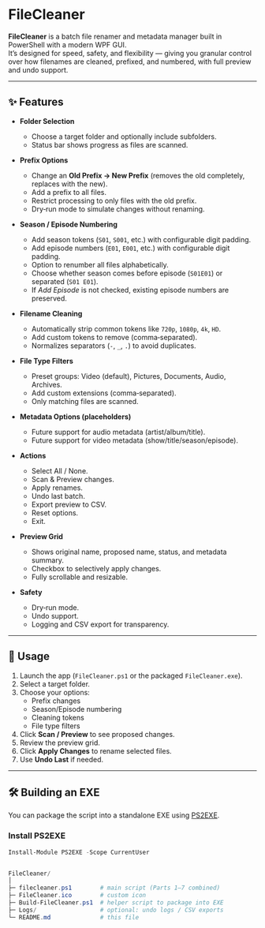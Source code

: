 # FileCleaner

**FileCleaner** is a batch file renamer and metadata manager built in PowerShell with a modern WPF GUI.  
It’s designed for speed, safety, and flexibility — giving you granular control over how filenames are cleaned, prefixed, and numbered, with full preview and undo support.

---

## ✨ Features

- **Folder Selection**
  - Choose a target folder and optionally include subfolders.
  - Status bar shows progress as files are scanned.

- **Prefix Options**
  - Change an **Old Prefix → New Prefix** (removes the old completely, replaces with the new).
  - Add a prefix to all files.
  - Restrict processing to only files with the old prefix.
  - Dry‑run mode to simulate changes without renaming.

- **Season / Episode Numbering**
  - Add season tokens (`S01`, `S001`, etc.) with configurable digit padding.
  - Add episode numbers (`E01`, `E001`, etc.) with configurable digit padding.
  - Option to renumber all files alphabetically.
  - Choose whether season comes before episode (`S01E01`) or separated (`S01 E01`).
  - If *Add Episode* is not checked, existing episode numbers are preserved.

- **Filename Cleaning**
  - Automatically strip common tokens like `720p`, `1080p`, `4k`, `HD`.
  - Add custom tokens to remove (comma‑separated).
  - Normalizes separators (`-`, `_`, `.`) to avoid duplicates.

- **File Type Filters**
  - Preset groups: Video (default), Pictures, Documents, Audio, Archives.
  - Add custom extensions (comma‑separated).
  - Only matching files are scanned.

- **Metadata Options (placeholders)**
  - Future support for audio metadata (artist/album/title).
  - Future support for video metadata (show/title/season/episode).

- **Actions**
  - Select All / None.
  - Scan & Preview changes.
  - Apply renames.
  - Undo last batch.
  - Export preview to CSV.
  - Reset options.
  - Exit.

- **Preview Grid**
  - Shows original name, proposed name, status, and metadata summary.
  - Checkbox to selectively apply changes.
  - Fully scrollable and resizable.

- **Safety**
  - Dry‑run mode.
  - Undo support.
  - Logging and CSV export for transparency.

---

## 🚀 Usage

1. Launch the app (`FileCleaner.ps1` or the packaged `FileCleaner.exe`).
2. Select a target folder.
3. Choose your options:
   - Prefix changes
   - Season/Episode numbering
   - Cleaning tokens
   - File type filters
4. Click **Scan / Preview** to see proposed changes.
5. Review the preview grid.
6. Click **Apply Changes** to rename selected files.
7. Use **Undo Last** if needed.

---

## 🛠️ Building an EXE

You can package the script into a standalone EXE using [PS2EXE](https://www.powershellgallery.com/packages/PS2EXE).

### Install PS2EXE
```powershell
Install-Module PS2EXE -Scope CurrentUser


FileCleaner/
│
├─ filecleaner.ps1        # main script (Parts 1–7 combined)
├─ FileCleaner.ico        # custom icon
├─ Build-FileCleaner.ps1  # helper script to package into EXE
├─ Logs/                  # optional: undo logs / CSV exports
└─ README.md              # this file